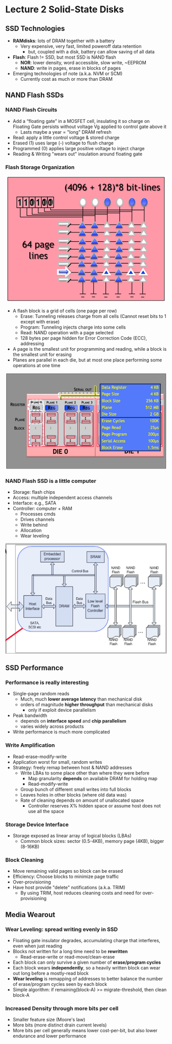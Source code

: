 # Lecture 2 Solid-State Disks

## SSD Technologies

* **RAMdisks**: lots of DRAM together with a battery
  * Very expensive, very fast, limited poweroff data retention
    * but, coupled with a disk, battery can allow saving of all data
* **Flash**: Flash != SSD, but most SSD is NAND flash
  * **NOR**: lower density, word accessible, slow write, ~EEPROM
  * **NAND**: write in pages, erase in blocks of pages
* Emerging technologies of note (a.k.a. NVM or SCM)
  * Currently cost as much or more than DRAM

## NAND Flash SSDs

### NAND Flash Circuits

* Add a “floating gate” in a MOSFET cell, insulating it so charge on Floating Gate persists without voltage Vg applied to control gate above it
  * Lasts maybe a year = "long" DRAM refresh
* Read: apply a little control voltage & stored charge
* Erased (1) uses large (-) voltage to flush charge
* Programmed (0) applies large positive voltage to inject charge
* Reading & Writing "wears out" insulation around floating gate

### Flash Storage Organization

![flash_storage_organization](images/lecture02-ssd/flash_storage_organization.png)

* A flash block is a grid of cells (one page per row)
  * Erase: Tunneling releases charge from all cells (Cannot reset bits to 1 except with erase)
  * Program: Tunneling injects charge into some cells
  * Read: NAND operation with a page selected
  * 128 bytes per page hidden for Error Correction Code (ECC), addressing
* A page is the smallest unit for programming and reading, while a block is the smallest unit for erasing
* Planes are parallel in each die, but at most one place performing some operations at one time

![physical_organization_specs_slc_4gb](images/lecture02-ssd/physical_organization_specs_slc_4gb.png)

### NAND Flash SSD is a little computer

* Storage: flash chips
* Access: multiple independent access channels
* Interface: e.g., SATA
* Controller: computer + RAM
  * Processes cmds
  * Drives channels
  * Write behind
  * Allocation
  * Wear leveling

![nand_flash_ssd_is_a_little_computer](images/lecture02-ssd/nand_flash_ssd_is_a_little_computer.png)

## SSD Performance

### Performance is really interesting

* Single-page random reads
  * Much, much **lower average latency** than mechanical disk
  * orders of magnitude **higher throughput** than mechanical disks
    * only if exploit device parallelism
* Peak bandwidth
  * depends on **interface speed** and **chip parallelism**
  * varies widely across products
* Write performance is much more complicated

### Write Amplification

* Read-erase-modify-write
* Application worst for small, random writes
* Strategy: freely remap between host & NAND addresses
  * Write LBAs to some place other than where they were before
    * Map granularity **depends** on available DRAM for holding map
    * Read-modify-write
  * Group bunch of different small writes into full blocks
  * Leaves holes in other blocks (where old data was)
  * Rate of cleaning depends on amount of unallocated space
    * Controller reserves X% hidden space or assume host does not use all the space

### Storage Device Interface

* Storage exposed as linear array of logical blocks (LBAs)
  * Common block sizes: sector (0.5-4KB), memory page (4KB), bigger (8-16KB)

### Block Cleaning

* Move remaining valid pages so block can be erased
* Efficiency: Choose blocks to minimize page traffic
* Over-provisioning
* Have host provide "delete" notifications (a.k.a. TRIM)
  * By using TRIM, host reduces cleaning costs and need for over-provisioning

## Media Wearout

### Wear Leveling: spread writing evenly in SSD

* Floating gate insulator degrades, accumulating charge that interferes, even when just reading
* Blocks not written for a long time need to be **rewritten**
  * Read-erase-write or read-move/clean-erase
* Each block can only survive a given number of **erase/program cycles**
* Each block wears **independently**, so a heavily written block can wear out long before a mostly-read block
* **Wear leveling** is remapping of addresses to better balance the number of erase/program cycles seen by each block
* Simple algorithm: if remaining(block-A) >= migrate-threshold, then clean block-A

### Increased Density through more bits per cell

* Smaller feature size (Moore's law)
* More bits (more distinct drain current levels)
* More bits per cell generally means lower cost-per-bit, but also lower endurance and lower performance